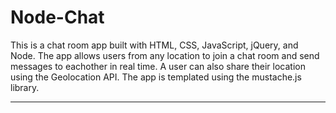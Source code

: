 # Node-Chat
This is a chat room app built with HTML, CSS, JavaScript, jQuery, and Node. The app allows users from any location to join a chat room and send messages to eachother in real time. A user can also share their location using the Geolocation API. The app is templated using the mustache.js library.

---
